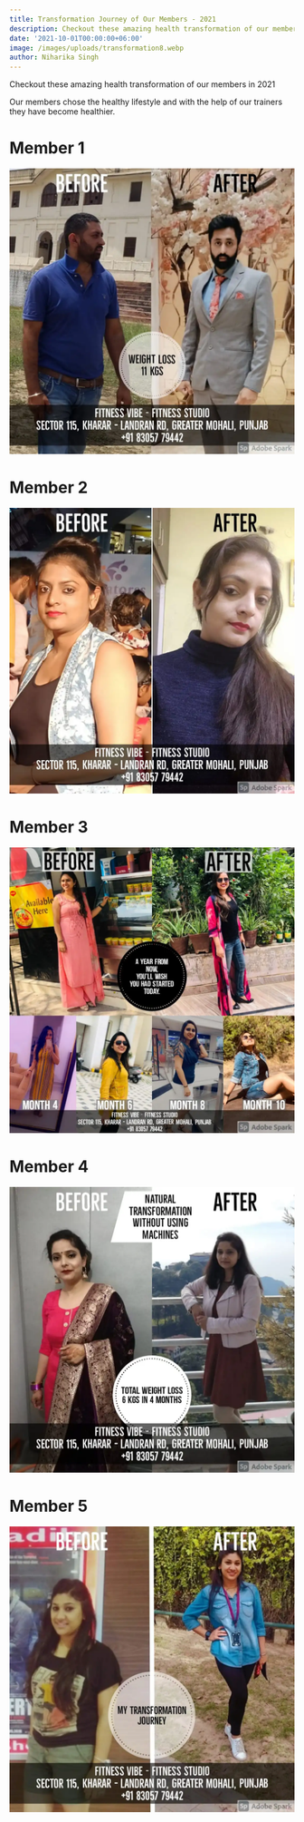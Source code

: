 ```yaml
---
title: Transformation Journey of Our Members - 2021
description: Checkout these amazing health transformation of our members in 2021
date: '2021-10-01T00:00:00+06:00'
image: /images/uploads/transformation8.webp
author: Niharika Singh
---
```

Checkout these amazing health transformation of our members in 2021

Our members chose the healthy lifestyle and with the help of our trainers they have become healthier.

# Member 1

![MemberTransformationImage](/images/uploads/transformation3.webp)

# Member 2

![MemberTransformationImage](/images/uploads/transformation4.webp)

# Member 3

![MemberTransformationImage](/images/uploads/transformation5.webp)

# Member 4

![MemberTransformationImage](/images/uploads/transformation6.webp)

# Member 5

![MemberTransformationImage](/images/uploads/transformation7.webp)
